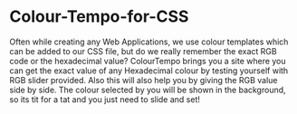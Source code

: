 # Colour-Tempo-for-CSS
Often while creating any Web Applications, we use colour templates which can be added to our CSS file, but do we really remember the exact RGB code or the hexadecimal value? ColourTempo brings you a site where you can get the exact value of any Hexadecimal colour by testing yourself with RGB slider provided. Also this will also help you by giving the RGB value side by side. The colour selected by you will be shown in the background, so its tit for a tat and you just need to slide and set!
